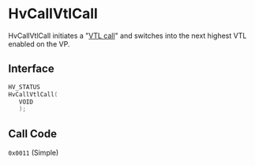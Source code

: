 # HvCallVtlCall

HvCallVtlCall initiates a "[VTL call](../vsm.md#VTL-call)" and switches into the next highest VTL enabled on the VP.

## Interface

 ```c
HV_STATUS
HvCallVtlCall(
    VOID
    );
 ```

## Call Code

`0x0011` (Simple)